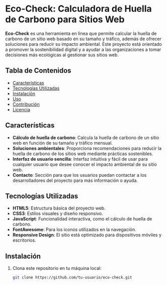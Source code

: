 # Eco-Check: Calculadora de Huella de Carbono para Sitios Web

**Eco-Check** es una herramienta en línea que permite calcular la huella de carbono de un sitio web basado en su tamaño y tráfico, además de ofrecer soluciones para reducir su impacto ambiental. Este proyecto está orientado a promover la sostenibilidad digital y a ayudar a las organizaciones a tomar decisiones más ecológicas al gestionar sus sitios web.

## Tabla de Contenidos

- [Características](#características)
- [Tecnologías Utilizadas](#tecnologías-utilizadas)
- [Instalación](#instalación)
- [Uso](#uso)
- [Contribución](#contribución)
- [Licencia](#licencia)

## Características

- **Cálculo de huella de carbono**: Calcula la huella de carbono de un sitio web en función de su tamaño y tráfico mensual.
- **Soluciones ambientales**: Proporciona recomendaciones para reducir la huella de carbono de los sitios web mediante prácticas sostenibles.
- **Interfaz de usuario sencilla**: Interfaz intuitiva y fácil de usar para cualquier usuario que desee conocer el impacto ambiental de su sitio web.
- **Contacto**: Sección para que los usuarios puedan contactar a los desarrolladores del proyecto para más información o ayuda.

## Tecnologías Utilizadas

- **HTML5**: Estructura básica del proyecto web.
- **CSS3**: Estilos visuales y diseño responsivo.
- **JavaScript**: Funcionalidad interactiva, como el cálculo de huella de carbono.
- **FontAwesome**: Para los iconos utilizados en la navegación.
- **Responsive Design**: El sitio está optimizado para dispositivos móviles y escritorios.

## Instalación

1. Clona este repositorio en tu máquina local:
   ```bash
   git clone https://github.com/tu-usuario/eco-check.git
